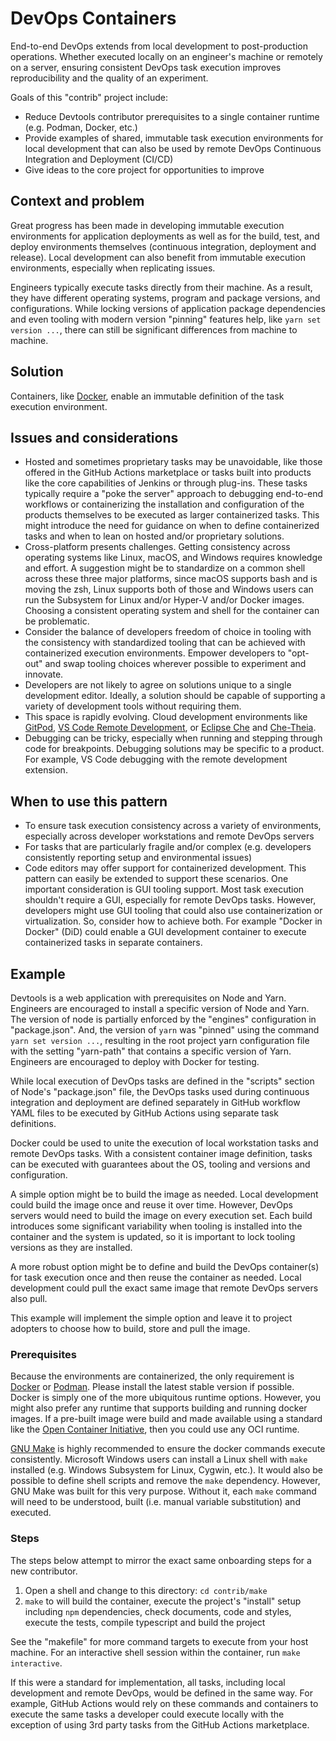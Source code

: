 # DevOps Containers

End-to-end DevOps extends from local development to post-production operations. Whether executed locally on an engineer's machine or remotely on a server, ensuring consistent DevOps task execution improves reproducibility and the quality of an experiment.

Goals of this "contrib" project include:

- Reduce Devtools contributor prerequisites to a single container runtime (e.g. Podman, Docker, etc.)
- Provide examples of shared, immutable task execution environments for local development that can also be used by remote DevOps Continuous Integration and Deployment (CI/CD)
- Give ideas to the core project for opportunities to improve

## Context and problem

Great progress has been made in developing immutable execution environments for application deployments as well as for the build, test, and deploy environments themselves (continuous integration, deployment and release). Local development can also benefit from immutable execution environments, especially when replicating issues.

Engineers typically execute tasks directly from their machine. As a result, they have different operating systems, program and package versions, and configurations. While locking versions of application package dependencies and even tooling with modern version "pinning" features help, like `yarn set version ...`, there can still be significant differences from machine to machine.

## Solution

Containers, like [Docker](https://www.docker.com/), enable an immutable definition of the task execution environment.

## Issues and considerations

- Hosted and sometimes proprietary tasks may be unavoidable, like those offered in the GitHub Actions marketplace or tasks built into products like the core capabilities of Jenkins or through plug-ins. These tasks typically require a "poke the server" approach to debugging end-to-end workflows or containerizing the installation and configuration of the products themselves to be executed as larger containerized tasks. This might introduce the need for guidance on when to define containerized tasks and when to lean on hosted and/or proprietary solutions.
- Cross-platform presents challenges. Getting consistency across operating systems like Linux, macOS, and Windows requires knowledge and effort. A suggestion might be to standardize on a common shell across these three major platforms, since macOS supports bash and is moving the zsh, Linux supports both of those and Windows users can run the Subsystem for Linux and/or Hyper-V and/or Docker images. Choosing a consistent operating system and shell for the container can be problematic.
- Consider the balance of developers freedom of choice in tooling with the consistency with standardized tooling that can be achieved with containerized execution environments. Empower developers to "opt-out" and swap tooling choices wherever possible to experiment and innovate.
- Developers are not likely to agree on solutions unique to a single development editor. Ideally, a solution should be capable of supporting a variety of development tools without requiring them.
- This space is rapidly evolving. Cloud development environments like [GitPod](https://www.gitpod.io/), [VS Code Remote Development](https://code.visualstudio.com/docs/remote/remote-overview), or [Eclipse Che](https://www.eclipse.org/che/) and [Che-Theia](https://github.com/eclipse-che/che-theia).
- Debugging can be tricky, especially when running and stepping through code for breakpoints. Debugging solutions may be specific to a product. For example, VS Code debugging with the remote development extension.

## When to use this pattern

- To ensure task execution consistency across a variety of environments, especially across developer workstations and remote DevOps servers
- For tasks that are particularly fragile and/or complex (e.g. developers consistently reporting setup and environmental issues)
- Code editors may offer support for containerized development. This pattern can easily be extended to support these scenarios. One important consideration is GUI tooling support. Most task execution shouldn't require a GUI, especially for remote DevOps tasks. However, developers might use GUI tooling that could also use containerization or virtualization. So, consider how to achieve both. For example "Docker in Docker" (DiD) could enable a GUI development container to execute containerized tasks in separate containers.

## Example

Devtools is a web application with prerequisites on Node and Yarn. Engineers are encouraged to install a specific version of Node and Yarn. The version of node is partially enforced by the "engines" configuration in "package.json". And, the version of `yarn` was "pinned" using the command `yarn set version ...`, resulting in the root project yarn configuration file with the setting "yarn-path" that contains a specific version of Yarn. Engineers are encouraged to deploy with Docker for testing.

While local execution of DevOps tasks are defined in the "scripts" section of Node's "package.json" file, the DevOps tasks used during continuous integration and deployment are defined separately in GitHub workflow YAML files to be executed by GitHub Actions using separate task definitions.

Docker could be used to unite the execution of local workstation tasks and remote DevOps tasks. With a consistent container image definition, tasks can be executed with guarantees about the OS, tooling and versions and configuration.

A simple option might be to build the image as needed. Local development could build the image once and reuse it over time. However, DevOps servers would need to build the image on every execution set. Each build introduces some significant variability when tooling is installed into the container and the system is updated, so it is important to lock tooling versions as they are installed.

A more robust option might be to define and build the DevOps container(s) for task execution once and then reuse the container as needed. Local development could pull the exact same image that remote DevOps servers also pull.

This example will implement the simple option and leave it to project adopters to choose how to build, store and pull the image.

### Prerequisites

Because the environments are containerized, the only requirement is [Docker](https://docs.docker.com/get-docker/) or [Podman](https://podman.io/). Please install the latest stable version if possible. Docker is simply one of the more ubiquitous runtime options. However, you might also prefer any runtime that supports building and running docker images. If a pre-built image were build and made available using a standard like the [Open Container Initiative](https://opencontainers.org/), then you could use any OCI runtime.

[GNU Make](https://www.gnu.org/software/make/) is highly recommended to ensure the docker commands execute consistently. Microsoft Windows users can install a Linux shell with `make` installed (e.g. Windows Subsystem for Linux, Cygwin, etc.). It would also be possible to define shell scripts and remove the `make` dependency. However, GNU Make was built for this very purpose. Without it, each `make` command will need to be understood, built (i.e. manual variable substitution) and executed.

### Steps

The steps below attempt to mirror the exact same onboarding steps for a new contributor.

1. Open a shell and change to this directory: `cd contrib/make`
2. `make` to will build the container, execute the project's "install" setup including `npm` dependencies, check documents, code and styles, execute the tests, compile typescript and build the project

See the "makefile" for more command targets to execute from your host machine. For an interactive shell session within the container, run `make interactive`.

If this were a standard for implementation, all tasks, including local development and remote DevOps, would be defined in the same way. For example, GitHub Actions would rely on these commands and containers to execute the same tasks a developer could execute locally with the exception of using 3rd party tasks from the GitHub Actions marketplace.
